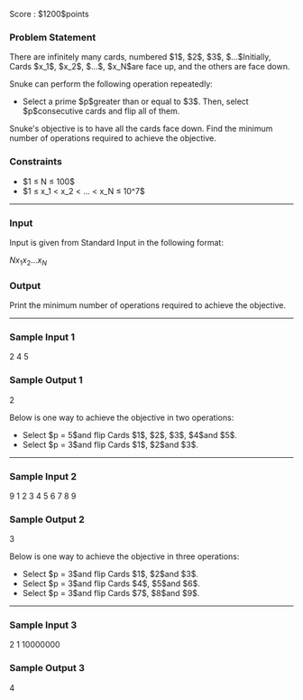 
<div>

<span>

<span>

<p>
Score : $1200$points
</p>

<div>

<section>

### **Problem Statement**

<p>
There are infinitely many cards, numbered $1$, $2$, $3$, $...$Initially, Cards $x_1$, $x_2$, $...$, $x_N$are face up, and the others are face down.
</p>

<p>
Snuke can perform the following operation repeatedly:
</p>

<ul>

<li>
Select a prime $p$greater than or equal to $3$. Then, select $p$consecutive cards and flip all of them.
</li>

</ul>

<p>
Snuke's objective is to have all the cards face down.
Find the minimum number of operations required to achieve the objective.
</p>

</section>

</div>

<div>

<section>

### **Constraints**

<ul>

<li>
$1 ≤ N ≤ 100$
</li>

<li>
$1 ≤ x_1 < x_2 < ... < x_N ≤ 10^7$
</li>

</ul>

</section>

</div>

---

<div>

<div>

<section>

### **Input**

<p>
Input is given from Standard Input in the following format:
</p>

<div>

$N$$x_1$$x_2$$...$$x_N$
</div>

</section>

</div>

<div>

<section>

### **Output**

<p>
Print the minimum number of operations required to achieve the objective.
</p>

</section>

</div>

</div>

---

<div>

<section>

### **Sample Input 1**

<div>

2
4 5

</div>

</section>

</div>

<div>

<section>

### **Sample Output 1**

<div>

2

</div>

<p>
Below is one way to achieve the objective in two operations:
</p>

<ul>

<li>
Select $p = 5$and flip Cards $1$, $2$, $3$, $4$and $5$.
</li>

<li>
Select $p = 3$and flip Cards $1$, $2$and $3$.
</li>

</ul>

</section>

</div>

---

<div>

<section>

### **Sample Input 2**

<div>

9
1 2 3 4 5 6 7 8 9

</div>

</section>

</div>

<div>

<section>

### **Sample Output 2**

<div>

3

</div>

<p>
Below is one way to achieve the objective in three operations:
</p>

<ul>

<li>
Select $p = 3$and flip Cards $1$, $2$and $3$.
</li>

<li>
Select $p = 3$and flip Cards $4$, $5$and $6$.
</li>

<li>
Select $p = 3$and flip Cards $7$, $8$and $9$.
</li>

</ul>

</section>

</div>

---

<div>

<section>

### **Sample Input 3**

<div>

2
1 10000000

</div>

</section>

</div>

<div>

<section>

### **Sample Output 3**

<div>

4

</div>

</section>

</div>

</span>

</span>

</div>
